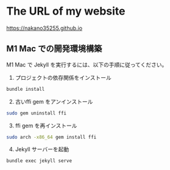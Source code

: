 # The URL of my website

https://nakano35255.github.io


## M1 Mac での開発環境構築

M1 Mac で Jekyll を実行するには、以下の手順に従ってください。

1. プロジェクトの依存関係をインストール

```sh
bundle install
```

2. 古いffi gem をアンインストール

```sh
sudo gem uninstall ffi
```

3. ffi gem を再インストール

```sh
sudo arch -x86_64 gem install ffi
```

4. Jekyll サーバーを起動

```sh
bundle exec jekyll serve
```